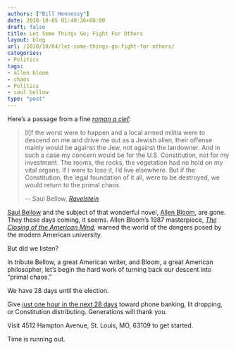 ```yaml
---
authors: ["Bill Hennessy"]
date: 2010-10-05 01:40:36+00:00
draft: false
title: Let Some Things Go; Fight For Others
layout: blog
url: /2010/10/04/let-some-things-go-fight-for-others/
categories:
- Politics
tags:
- allen bloom
- chaos
- Politics
- saul bellow
type: "post"
---
```


Here’s a passage from a fine _[roman a clef](https://www.amazon.com/Ravelstein-Penguin-Great-Books-Century/dp/0141001763):_

 

>   
> 
> [I]f the worst were to happen and a local armed militia were to descend on me and drive me out as a Jewish alien, their offense mainly would be against the Jew, not against the landowner. And in such a case my concern would be for the U.S. Constitution, not for my investment. The rooms, the rocks, the vegetation had no hold on my vital organs. If I were to lose it, I’d live elsewhere. But if the Constitution, the legal foundation of it all, were to be destroyed, we would return to the primal chaos
> 
>    
> 
> -- Saul Bellow, _[Ravelstein](https://en.wikipedia.org/wiki/Ravelstein)_
> 
> 

 

[Saul Bellow](https://en.wikipedia.org/wiki/Saul_Bellow) and the subject of that wonderful novel, [Allen Bloom](https://en.wikipedia.org/wiki/Allan_Bloom), are gone. They these days coming, it seems. Allen Bloom’s 1987 masterpiece, _[The Closing of the American Mind](https://www.amazon.com/Closing-American-Mind-Allan-Bloom/dp/0671657151),_ warned the world of the dangers posed by the modern American university. 

 

But did we listen?

 

In tribute Bellow, a great American writer, and Bloom, a great American philosopher, let’s begin the hard work of turning back our descent into “primal chaos.”

 

We have 28 days until the election. 

 

Give [just one hour in the next 28 days](https://stlouisteaparty.com/) toward phone banking, lit dropping, or Constitution distributing. Generations will thank you.

 

Visit 4512 Hampton Avenue, St. Louis, MO, 63109 to get started.

 

Time is running out. 
